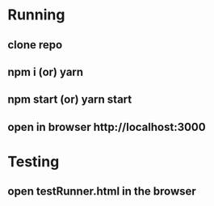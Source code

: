 # Running

## clone repo

## npm i (or) yarn

## npm start (or) yarn start

## open in browser http://localhost:3000

# Testing

## open testRunner.html in the browser
